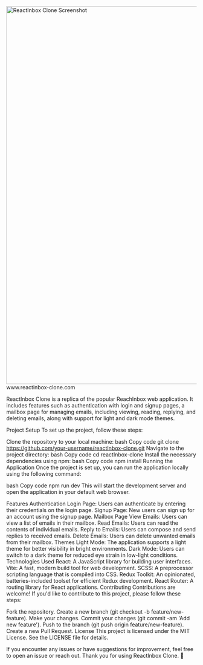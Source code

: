 <img width="1000" alt="ReactInbox Clone Screenshot" src="https://user-images.githubusercontent.com/39578778/187084111-97d69aa7-53e4-46b9-b156-3ecc4d180d08.png">
www.reactinbox-clone.com 
 
 
ReactInbox Clone is a replica of the popular ReachInbox web application. It includes features such as authentication with login and signup pages, a mailbox page for managing emails, including viewing, reading, replying, and deleting emails, along with support for light and dark mode themes.

Project Setup
To set up the project, follow these steps:

Clone the repository to your local machine:
bash
Copy code
git clone https://github.com/your-username/reactInbox-clone.git
Navigate to the project directory:
bash
Copy code
cd reactInbox-clone
Install the necessary dependencies using npm:
bash
Copy code
npm install
Running the Application
Once the project is set up, you can run the application locally using the following command:

bash
Copy code
npm run dev
This will start the development server and open the application in your default web browser.

Features
Authentication
Login Page: Users can authenticate by entering their credentials on the login page.
Signup Page: New users can sign up for an account using the signup page.
Mailbox Page
View Emails: Users can view a list of emails in their mailbox.
Read Emails: Users can read the contents of individual emails.
Reply to Emails: Users can compose and send replies to received emails.
Delete Emails: Users can delete unwanted emails from their mailbox.
Themes
Light Mode: The application supports a light theme for better visibility in bright environments.
Dark Mode: Users can switch to a dark theme for reduced eye strain in low-light conditions.
Technologies Used
React: A JavaScript library for building user interfaces.
Vite: A fast, modern build tool for web development.
SCSS: A preprocessor scripting language that is compiled into CSS.
Redux Toolkit: An opinionated, batteries-included toolset for efficient Redux development.
React Router: A routing library for React applications.
Contributing
Contributions are welcome! If you'd like to contribute to this project, please follow these steps:

Fork the repository.
Create a new branch (git checkout -b feature/new-feature).
Make your changes.
Commit your changes (git commit -am 'Add new feature').
Push to the branch (git push origin feature/new-feature).
Create a new Pull Request.
License
This project is licensed under the MIT License. See the LICENSE file for details.

If you encounter any issues or have suggestions for improvement, feel free to open an issue or reach out. Thank you for using ReactInbox Clone. 🚀
